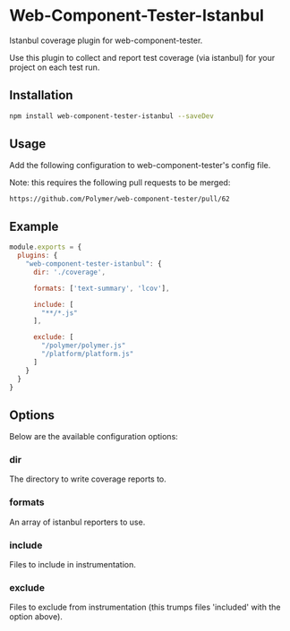 Web-Component-Tester-Istanbul
=============================

Istanbul coverage plugin for web-component-tester.

Use this plugin to collect and report test coverage (via istanbul) for
your project on each test run.

## Installation

```sh
npm install web-component-tester-istanbul --saveDev
```

## Usage

Add the following configuration to web-component-tester's config file.

Note: this requires the following pull requests to be merged:

    https://github.com/Polymer/web-component-tester/pull/62

## Example

```js
module.exports = {
  plugins: {
    "web-component-tester-istanbul": {
      dir: './coverage',

      formats: ['text-summary', 'lcov'],

      include: [
        "**/*.js"
      ],

      exclude: [
        "/polymer/polymer.js"
        "/platform/platform.js"
      ]
    }
  }
}
```

## Options

Below are the available configuration options:

### dir

The directory to write coverage reports to.

### formats

An array of istanbul reporters to use.

### include

Files to include in instrumentation.

### exclude

Files to exclude from instrumentation (this trumps files 'included' with
the option above).
